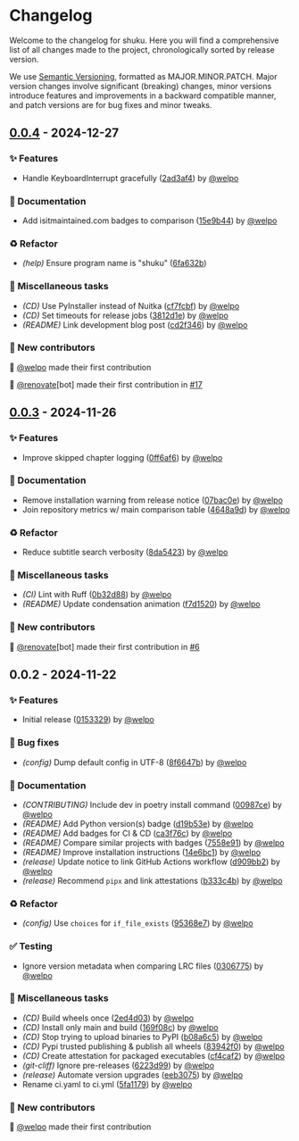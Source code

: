 # Changelog

Welcome to the changelog for shuku. Here you will find a comprehensive list of all changes made to the project, chronologically sorted by release version.

We use [Semantic Versioning](https://semver.org/), formatted as MAJOR.MINOR.PATCH. Major version changes involve significant (breaking) changes, minor versions introduce features and improvements in a backward compatible manner, and patch versions are for bug fixes and minor tweaks.

## [0.0.4](https://github.com/welpo/shuku/compare/v0.0.3..v0.0.4) - 2024-12-27

### ✨ Features

- Handle KeyboardInterrupt gracefully ([2ad3af4](https://github.com/welpo/shuku/commit/2ad3af4a277b417d6a62cf353ed5c0db42418be6)) by [@welpo](https://github.com/welpo)

### 📝 Documentation

- Add isitmaintained.com badges to comparison ([15e9b44](https://github.com/welpo/shuku/commit/15e9b445dace318d11084a8e797eda615df4dab8)) by [@welpo](https://github.com/welpo)

### ♻️ Refactor

- *(help)* Ensure program name is "shuku" ([6fa632b](https://github.com/welpo/shuku/commit/6fa632bf860021ae905fc88df8bc1d09a6dcffe5))

### 🔧 Miscellaneous tasks

- *(CD)* Use PyInstaller instead of Nuitka ([cf7fcbf](https://github.com/welpo/shuku/commit/cf7fcbf141765148cd1b93230333c24e36d1987b)) by [@welpo](https://github.com/welpo)
- *(CD)* Set timeouts for release jobs ([3812d1e](https://github.com/welpo/shuku/commit/3812d1e066604438828c5922efa032601d4a5746)) by [@welpo](https://github.com/welpo)
- *(README)* Link development blog post ([cd2f346](https://github.com/welpo/shuku/commit/cd2f3467459f54a94265f960e7760983fddf770b)) by [@welpo](https://github.com/welpo)

### 👥 New contributors

🫶 [@welpo](https://github.com/welpo) made their first contribution

🫶 [@renovate](https://github.com/renovate)[bot] made their first contribution in [#17](https://github.com/welpo/shuku/pull/17)

## [0.0.3](https://github.com/welpo/shuku/compare/v0.0.2..v0.0.3) - 2024-11-26

### ✨ Features

- Improve skipped chapter logging ([0ff6af6](https://github.com/welpo/shuku/commit/0ff6af66b7a44243b25e77293b0f4283ed1b3130)) by [@welpo](https://github.com/welpo)

### 📝 Documentation

- Remove installation warning from release notice ([07bac0e](https://github.com/welpo/shuku/commit/07bac0e030f1fa659895ef7baad9ccf16b5423ba)) by [@welpo](https://github.com/welpo)
- Join repository metrics w/ main comparison table ([4648a9d](https://github.com/welpo/shuku/commit/4648a9daba15ad9420b14014e873a6661f130c48)) by [@welpo](https://github.com/welpo)

### ♻️ Refactor

- Reduce subtitle search verbosity ([8da5423](https://github.com/welpo/shuku/commit/8da5423967d256e3aab9f0992a5d484cf30e0a03)) by [@welpo](https://github.com/welpo)

### 🔧 Miscellaneous tasks

- *(CI)* Lint with Ruff ([0b32d88](https://github.com/welpo/shuku/commit/0b32d88673b7c7d0fceac6de955c72f6e9c99235)) by [@welpo](https://github.com/welpo)
- *(README)* Update condensation animation ([f7d1520](https://github.com/welpo/shuku/commit/f7d1520d02358991f89bc178536ad83f7c90bc79)) by [@welpo](https://github.com/welpo)

### 👥 New contributors

🫶 [@renovate](https://github.com/renovate)[bot] made their first contribution in [#6](https://github.com/welpo/shuku/pull/6)

## 0.0.2 - 2024-11-22

### ✨ Features

- Initial release ([0153329](https://github.com/welpo/shuku/commit/01533294eb6bae548112c8a16b5b025c2ae134ea)) by [@welpo](https://github.com/welpo)

### 🐛 Bug fixes

- *(config)* Dump default config in UTF-8 ([8f6647b](https://github.com/welpo/shuku/commit/8f6647bdc205dc11fb3145b8b67528b873631eb5)) by [@welpo](https://github.com/welpo)

### 📝 Documentation

- *(CONTRIBUTING)* Include dev in poetry install command ([00987ce](https://github.com/welpo/shuku/commit/00987ce9d9fe927e6de8fb38af3fba0de00c485b)) by [@welpo](https://github.com/welpo)
- *(README)* Add Python version(s) badge ([d19b53e](https://github.com/welpo/shuku/commit/d19b53e66097d9b50d84d69b493b2229ad8fcadd)) by [@welpo](https://github.com/welpo)
- *(README)* Add badges for CI & CD ([ca3f76c](https://github.com/welpo/shuku/commit/ca3f76c85d68e59b70a576b1f71b6cc7a2136aea)) by [@welpo](https://github.com/welpo)
- *(README)* Compare similar projects with badges ([7558e91](https://github.com/welpo/shuku/commit/7558e9135da4e5814f8d0a17b020b33f4218dd64)) by [@welpo](https://github.com/welpo)
- *(README)* Improve installation instructions ([14e6bc1](https://github.com/welpo/shuku/commit/14e6bc15bf8559b5c720fd52bbae29a536a00873)) by [@welpo](https://github.com/welpo)
- *(release)* Update notice to link GitHub Actions workflow ([d909bb2](https://github.com/welpo/shuku/commit/d909bb2991d22d1e590872fdfbd661c9e3483fd3)) by [@welpo](https://github.com/welpo)
- *(release)* Recommend `pipx` and link attestations ([b333c4b](https://github.com/welpo/shuku/commit/b333c4bd741e30329c91be4e66d71d04d6f8b628)) by [@welpo](https://github.com/welpo)

### ♻️ Refactor

- *(config)* Use `choices` for `if_file_exists` ([95368e7](https://github.com/welpo/shuku/commit/95368e720c1c868a85e0c16ed03eacea5ea192e1)) by [@welpo](https://github.com/welpo)

### ✅ Testing

- Ignore version metadata when comparing LRC files ([0306775](https://github.com/welpo/shuku/commit/03067752b2bd6a26a6c52087a2b796f9fd5bd452)) by [@welpo](https://github.com/welpo)

### 🔧 Miscellaneous tasks

- *(CD)* Build wheels once ([2ed4d03](https://github.com/welpo/shuku/commit/2ed4d03d269548fd0be64f1b9fab015e9bbb9d1e)) by [@welpo](https://github.com/welpo)
- *(CD)* Install only main and build ([169f08c](https://github.com/welpo/shuku/commit/169f08c0fbcac3cf27f0e82b54a9936f96d42144)) by [@welpo](https://github.com/welpo)
- *(CD)* Stop trying to upload binaries to PyPI ([b08a6c5](https://github.com/welpo/shuku/commit/b08a6c52ca22bf55209e2b9e8bd921e87c243542)) by [@welpo](https://github.com/welpo)
- *(CD)* Pypi trusted publishing & publish all wheels ([83942f0](https://github.com/welpo/shuku/commit/83942f0ae9f382920a3e012c453dd71f335148ca)) by [@welpo](https://github.com/welpo)
- *(CD)* Create attestation for packaged executables ([cf4caf2](https://github.com/welpo/shuku/commit/cf4caf22253052a3b44a862cb045516ef466a42e)) by [@welpo](https://github.com/welpo)
- *(git-cliff)* Ignore pre-releases ([6223d99](https://github.com/welpo/shuku/commit/6223d99b2d869150cfaac878cf358185febf16a5)) by [@welpo](https://github.com/welpo)
- *(release)* Automate version upgrades ([eeb3075](https://github.com/welpo/shuku/commit/eeb3075452015c43594d016560a6e0782560716c)) by [@welpo](https://github.com/welpo)
- Rename ci.yaml to ci.yml ([5fa1179](https://github.com/welpo/shuku/commit/5fa117940c55c572fd60aa6ee59d27ff0dfd7960)) by [@welpo](https://github.com/welpo)

### 👥 New contributors

🫶 [@welpo](https://github.com/welpo) made their first contribution

<!-- generated by git-cliff -->
